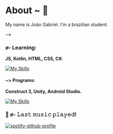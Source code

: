 # About ~ 💮
My name is João Gabriel. I'm a brazilian student.

--> 

### ꠵- **Learning:**
**JS, Kotlin, HTML, CSS, C#.**

[![My Skills](https://skillicons.dev/icons?i=js,kotlin,html,css,Cs)](https://skillicons.dev)

#### ~> **Programs:**
**Construct 3, Unity, Android Studio.**

[![My Skills](https://skillicons.dev/icons?i=unity)](https://skillicons.dev)

### 🎵 ꠵- **𝙻𝚊𝚜𝚝 𝚖𝚞𝚜𝚒𝚌 𝚙𝚕𝚊𝚢𝚎𝚍!**

[![spotify-github-profile](https://spotify-github-profile.vercel.app/api/view?uid=wvl4sozmrqwkti57pmklcuexv&cover_image=true&theme=default&show_offline=false&background_color=121212&interchange=false&bar_color=53b14f&bar_color_cover=false)](https://github.com/kittinan/spotify-github-profile)
